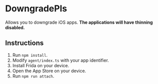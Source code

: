 # DowngradePls

Allows you to downgrade iOS apps. **The applications will have thinning disabled.**

## Instructions

1. Run `npm install`.
2. Modify `agent/index.ts` with your app identifier.
3. Install Frida on your device.
4. Open the App Store on your device.
5. Run `npm run attach`.